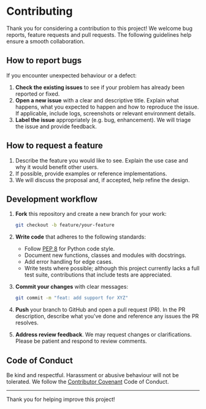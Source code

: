 # Contributing

Thank you for considering a contribution to this project!  We welcome bug
reports, feature requests and pull requests.  The following guidelines help
ensure a smooth collaboration.

## How to report bugs

If you encounter unexpected behaviour or a defect:

1. **Check the existing issues** to see if your problem has already been
   reported or fixed.
2. **Open a new issue** with a clear and descriptive title.  Explain what
   happens, what you expected to happen and how to reproduce the issue.  If
   applicable, include logs, screenshots or relevant environment details.
3. **Label the issue** appropriately (e.g. bug, enhancement).  We will
   triage the issue and provide feedback.

## How to request a feature

1. Describe the feature you would like to see.  Explain the use case and
   why it would benefit other users.
2. If possible, provide examples or reference implementations.
3. We will discuss the proposal and, if accepted, help refine the design.

## Development workflow

1. **Fork** this repository and create a new branch for your work:

   ```bash
   git checkout -b feature/your‑feature
   ```

2. **Write code** that adheres to the following standards:

   * Follow [PEP 8](https://peps.python.org/pep-0008/) for Python code style.
   * Document new functions, classes and modules with docstrings.
   * Add error handling for edge cases.
   * Write tests where possible; although this project currently lacks a full
     test suite, contributions that include tests are appreciated.

3. **Commit your changes** with clear messages:

   ```bash
   git commit -m "feat: add support for XYZ"
   ```

4. **Push** your branch to GitHub and open a pull request (PR).  In the PR
   description, describe what you’ve done and reference any issues the PR
   resolves.

5. **Address review feedback**.  We may request changes or clarifications.
   Please be patient and respond to review comments.

## Code of Conduct

Be kind and respectful.  Harassment or abusive behaviour will not be
tolerated.  We follow the [Contributor Covenant](https://www.contributor-covenant.org/)
Code of Conduct.

---

Thank you for helping improve this project!